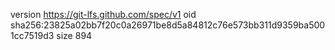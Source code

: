 version https://git-lfs.github.com/spec/v1
oid sha256:23825a02bb7f20c0a26971be8d5a84812c76e573bb311d9359ba5001cc7519d3
size 894
